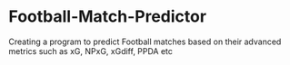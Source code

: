 # Football-Match-Predictor
Creating  a program to predict Football matches based on their advanced metrics such as xG, NPxG, xGdiff, PPDA etc
